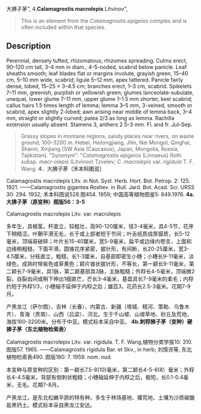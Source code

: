 大拂子茅",
4.**Calamagrostis macrolepis** Litvinov",

> This is an element from the *Calamagrostis epigeios* complex and is often included within that species.

## Description
Perennial, densely tufted, rhizomatous; rhizomes spreading. Culms erect, 90–120 cm tall, 3–4 mm in diam., 4–5-noded, scabrid below panicle. Leaf sheaths smooth; leaf blades flat or margins involute, grayish green, 15–40 cm, 5–10 mm wide, scabrid; ligule 5–12 mm, apex tattered. Panicle fairly dense, lobed, 15–25 × 3–4.5 cm; branches erect, 1–3 cm, scabrid. Spikelets 7–11 mm, greenish, purplish or yellowish green; glumes lanceolate-subulate, unequal, lower glume 7–11 mm, upper glume 1–1.5 mm shorter, keel scabrid; callus hairs 1.5 times length of lemma; lemma 3–5 mm, 3-veined, smooth or scabrid, apex slightly 2-lobed; awn arising near middle of lemma back, 3–4 mm, straight or slightly curved; palea 2/3 as long as lemma. Rachilla extension usually absent. Stamens 3, anthers 2.5–3 mm. Fl. and fr. Jul–Sep.

> Grassy slopes in montane regions, sandy places near rivers, on waste ground; 100–3200 m. Hebei, Heilongjiang, Jilin, Nei Mongol, Qinghai, Shanxi, Xinjiang [SW Asia (Caucasus), Japan, Mongolia, Russia, Tajikistan].
  "Synonym": "*Calamagrostis epigeios* (Linnaeus) Roth subsp. *macr-olepis* (Litvinov) Tzvelev; *C. macrolepis* var. *rigidula* T. F. Wang.
**4．大拂子茅（禾本科图说）**

Calamagrostis macrolepis Litv. in Not. Syst. Herb. Hort. Bot. Petrop. 2: 125. 1921. ——Calamagrostis gigantea Roshev. in Bull. Jard. Bot. Acad. Sci. URSS 30: 294. 1932; 禾本科图说528.图454. 1959; 中国高等植物图鉴5: 849.1976.
**4a.大拂子茅（原变种）图版56：3-5**

Calamagrostis macrolepis Litv. var. macrolepis

多年生，具根茎。秆直立，较粗壮，高90-120厘米，径3-4毫米，具4-5节，花序下稍糙涩。叶鞘平滑无毛，长于或上部者短于节间；叶舌纸质成厚膜质，长5-12毫米，顶端易破碎；叶片长15-40厘米，宽5-9毫米，扁平或边缘内卷言，上面和边缘稍粗糙，下面平滑。圆锥花序紧密，披针形，有间断，长20-25厘米，宽3-4.5厘米，分枝直立，粗糙，长1-3厘米，自基部即密生小穗；小穗长9-11毫米，淡绿色，成熟时带紫色或草黄色；颖片锥状披针形，不等长，第一颖长9-11毫米，第二颖长7-9毫米，具1脉，第二颖基部具3脉，主脉粗糙；外稃长4-5毫米，顶端微2裂，自裂齿间或稍下伸出1细直芒，芒长3-4毫米，基盘具长7-9毫米的柔毛；内稃约短于外稃1/3，小穗轴不延伸于内稃之后；雄蕊3，花药长2.5-3毫米。花期7-9月。

产黑龙江（萨尔图）、吉林（长春）、内蒙古、新疆（塔城、精河、策勒、乌鲁木齐）、青海（贵南）、山西（吕梁）、河北。生于千山坡、山坡草地、砂丘及荒地，海拔160-3200米。分布于中亚。模式标本采自中亚。
**4b.刺稃拂子茅（变种）硬拂子茅（东北植物检索表）**

Calamagrostis macrolepis Litv. var. rigidula. T. F. Wang,植物分类学报10: 310. 图版57. 1965. ——Calamagrostis rigidula Bar. et Skv., in herb; 刘慎谔等, 东北植物检索表490. 图版180: 7. 1959. nom. nud.

本变种与原变种的区别：第一颖长7.5-8(10)毫米，第二颖长4-5-6(8）毫米；外稃长4-4.5毫米，背部有倒刺状粗糙；小穗轴延伸于内稃之后，极短，长0.1-0.4毫米，无毛。花期7-8月。

产黑龙江，是东北松嫩平原的特有种。多生于林场基地、撂荒地，土壤为沙质碳酸盐黑钙土。模式标本采自黑龙江安达。
